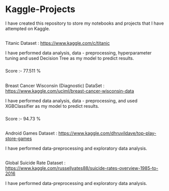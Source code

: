 # Kaggle-Projects

I have created this repository to store my notebooks and projects that I have attempted on Kaggle.

##

Titanic Dataset : https://www.kaggle.com/c/titanic

I have performed data analysis, data - preprocessing, hyperparameter tuning and used Decision Tree as my model to predict results.
###
Score :- 77.511 %

##

Breast Cancer Wisconsin (Diagnostic) DataSet : https://www.kaggle.com/uciml/breast-cancer-wisconsin-data

I have performed data analysis, data - preprocessing, and used XGBClassifier as my model to predict results.
###
Score :- 94.73 %

##

Android Games Dataset : https://www.kaggle.com/dhruvildave/top-play-store-games

I have performed data-preprocessing and exploratory data analysis.

##

Global Suicide Rate Dataset : https://www.kaggle.com/russellyates88/suicide-rates-overview-1985-to-2016

I have performed data-preprocessing and exploratory data analysis.

##
